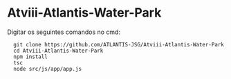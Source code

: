 # Atviii-Atlantis-Water-Park
Digitar os seguintes comandos no cmd:
```
  git clone https://github.com/ATLANTIS-JSG/Atviii-Atlantis-Water-Park
  cd Atviii-Atlantis-Water-Park 
  npm install
  tsc
  node src/js/app/app.js
```
